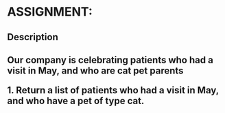<h1>ASSIGNMENT:</h1>
<h2>Description<h2>
<p>Our company is celebrating patients who had a visit in May, and who are cat pet parents</p>
1. Return a list of patients who had a visit in May, and who have a pet of type cat. 





